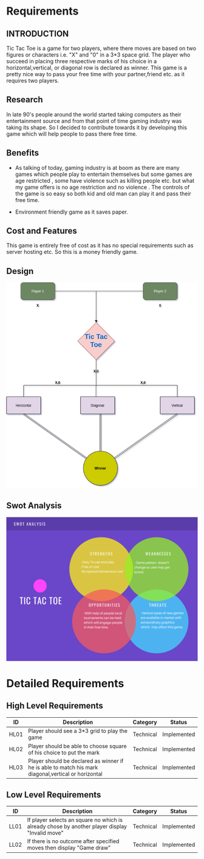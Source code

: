 # Requirements

## **INTRODUCTION**

Tic Tac Toe is a game for two players, where there moves are based on two figures or characters i.e. "X" and "0" in a 3*3 space grid. The player who succeed in placing three respective marks of his choice in a horizontal,vertical, or diagonal row is declared as winner. This game is a pretty nice way to pass your free time
with your partner,friend etc. as it requires two players.


## **Research**

In late 90's people around the world started taking computers as their entertainment source and from that point of time gaming industry was taking its shape. So I decided to contribute towards it by developing this game which will help people to pass there free time.

## **Benefits**

- As talking of today, gaming industry is at boom as there are many games which people play to entertain themselves but some games are age restricted , some have violence such as killing people etc. but what my game offers is no age restriction and no violence . The controls of the game is so easy so both kid and old man can play it and pass their free time.

- Environment friendly game as it saves paper.

## **Cost and Features**

This game is entirely free of cost as it has no special requirements such as server hosting etc. So this is a money friendly game.

## **Design**

![Design](design11.png)


## **Swot Analysis**

![SWOT](swot.png)


# **Detailed Requirements**

## **High Level Requirements**



| **ID** | **Description** | **Category** | **Status** |
|--------|-----------------|--------------|------------|
|  HL01  | Player should see a 3*3 grid to play the game      | Technical    |   Implemented    |
|  HL02  | Player should be able to choose square of his choice to put the mark| Technical |  Implemented |
|  HL03  |Player should be declared as winner if he is able to match his mark diagonal,vertical or horizontal | Technical |  Implemented |


## **Low Level Requirements**


| **ID** | **Description** | **Category** | **Status** |
|--------|-----------------|--------------|------------|
| LL01   |If player selects an square no which is already chose by another player display "Invalid move" | Technical | Implemented |
| LL02   |If there is no outcome after specified moves then display "Game draw" | Technical | Implemented |

